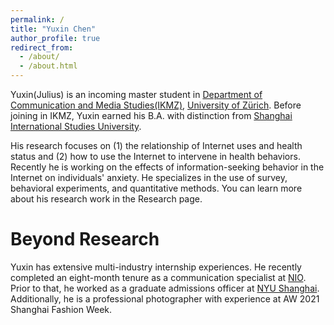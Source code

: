 ```yaml
---
permalink: /
title: "Yuxin Chen"
author_profile: true
redirect_from: 
  - /about/
  - /about.html
---
```


Yuxin(Julius) is an incoming master student in [Department of Communication and Media Studies(IKMZ)](https://www.ikmz.uzh.ch/en.html), [University of Zürich](https://www.uzh.ch/en.html). Before joining in IKMZ, Yuxin earned his B.A. with distinction from [Shanghai International Studies University](https://en.shisu.edu.cn/).

His research focuses on (1) the relationship of Internet uses and health status and (2) how to use the Internet to intervene in health behaviors. Recently he is working on the effects of information-seeking behavior in the Internet on individuals' anxiety. He specializes in the use of survey, behavioral experiments, and quantitative methods. You can learn more about his research work in the Research page.



Beyond Research
======
Yuxin has extensive multi-industry internship experiences. He recently completed an eight-month tenure as a communication specialist at [NIO](https://www.nio.com/?noredirect=). Prior to that, he worked as a graduate admissions officer at [NYU Shanghai](https://shanghai.nyu.edu/). Additionally, he is a professional photographer with experience at AW 2021 Shanghai Fashion Week.
